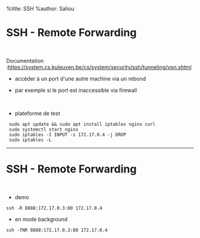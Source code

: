 %title: SSH
%author: Saliou


# SSH - Remote Forwarding


<br>

Documentation :https://system.cs.kuleuven.be/cs/system/security/ssh/tunneling/vpn.shtml

* accéder à un port d'une autre machine via un rebond

* par exemple si le port est inaccessible via firewall

<br>

* plateforme de test

```
 sudo apt update && sudo apt install iptables nginx curl
 sudo systemctl start nginx
 sudo iptables -I INPUT -s 172.17.0.4 -j DROP
 sudo iptables -L
```

-------------------------------------------------------------------

# SSH - Remote Forwarding


<br>

* demo

```
ssh -R 8888:172.17.0.3:80 172.17.0.4
```

* en mode background

```
ssh -fNR 8888:172.17.0.3:80 172.17.0.4
```
